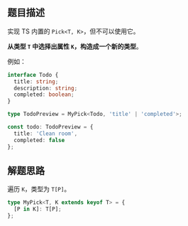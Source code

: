 ## 题目描述

实现 TS 内置的 `Pick<T, K>`，但不可以使用它。

**从类型 `T` 中选择出属性 `K`，构造成一个新的类型**。

例如：

```ts
interface Todo {
  title: string;
  description: string;
  completed: boolean;
}

type TodoPreview = MyPick<Todo, 'title' | 'completed'>;

const todo: TodoPreview = {
  title: 'Clean room',
  completed: false
};
```

## 解题思路

遍历 `K`，类型为 `T[P]`。

```ts
type MyPick<T, K extends keyof T> = {
  [P in K]: T[P];
};
```
